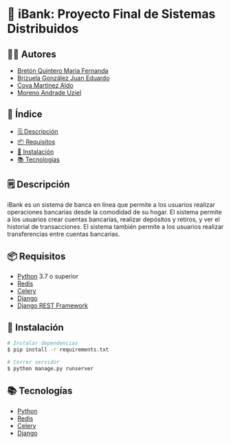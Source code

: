 # 🏦 iBank: Proyecto Final de Sistemas Distribuidos

## 👨‍💻 Autores

- [Bretón Quintero Maria Fernanda](https://github.com/az-rbl)
- [Brizuela González Juan Eduardo](https://github.com/brizuela-go)
- [Cova Martínez Aldo](https://github.com/)
- [Moreno Andrade Uziel](https://github.com/)

## 📌 Índice

- [🗒️ Descripción](#️-descripción)
- [📦 Requisitos](#-requisitos)
- [🚀 Instalación](#-instalación)
- [📚 Tecnologías](#-tecnologías)

## 🗒️ Descripción

iBank es un sistema de banca en línea que permite a los usuarios realizar operaciones bancarias desde la comodidad de su hogar. El sistema permite a los usuarios crear cuentas bancarias, realizar depósitos y retiros, y ver el historial de transacciones. El sistema también permite a los usuarios realizar transferencias entre cuentas bancarias.

## 📦 Requisitos

- [Python](https://www.python.org/) 3.7 o superior
- [Redis](https://redis.io/)
- [Celery](https://docs.celeryproject.org/en/stable/getting-started/introduction.html)
- [Django](https://www.djangoproject.com/)
- [Django REST Framework](https://www.django-rest-framework.org/)

## 🚀 Instalación

```bash
# Instalar dependencias
$ pip install -r requirements.txt

# Correr servidor
$ python manage.py runserver
```

## 📚 Tecnologías

- [Python](https://www.python.org/)
- [Redis](https://redis.io/)
- [Celery](https://docs.celeryproject.org/en/stable/getting-started/introduction.html)
- [Django](https://www.djangoproject.com/)

